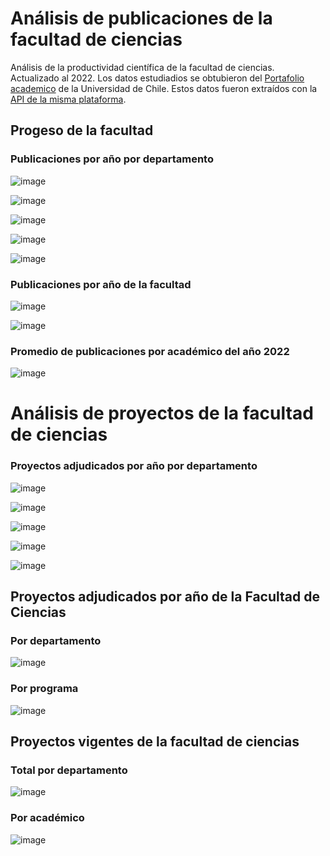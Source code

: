 # Análisis de publicaciones de la facultad de ciencias

Análisis de la productividad científica de la facultad de ciencias. Actualizado al 2022.
Los datos estudiadios se obtubieron del [Portafolio academico](https://uchile.cl/portafolio-academico/unidad_academica) de la Universidad de Chile. Estos datos fueron extraídos con la [API de la misma plataforma](https://github.com/dmunozg/portafolio_uchile_api).

## Progeso de la facultad

### Publicaciones por año por departamento

![image](https://github.com/dmunozg/analisisPublicacionesFCiencias/blob/master/figuras/nPub_departamento_de_biología.png?raw=true)

![image](https://github.com/dmunozg/analisisPublicacionesFCiencias/blob/master/figuras/nPub_departamento_de_ciencias_ecológicas.png?raw=true)

![image](https://github.com/dmunozg/analisisPublicacionesFCiencias/blob/master/figuras/nPub_departamento_de_física.png?raw=true)

![image](https://github.com/dmunozg/analisisPublicacionesFCiencias/blob/master/figuras/nPub_departamento_de_matemáticas.png?raw=true)

![image](https://github.com/dmunozg/analisisPublicacionesFCiencias/blob/master/figuras/nPub_departamento_de_química.png?raw=true)

### Publicaciones por año de la facultad

![image](https://github.com/dmunozg/analisisPublicacionesFCiencias/blob/master/figuras/nPubTotalesPorAno.png?raw=true)

![image](https://github.com/dmunozg/analisisPublicacionesFCiencias/blob/master/figuras/nPubPorDepartamentoPorAno.png?raw=true)

### Promedio de publicaciones por académico del año 2022

![image](https://github.com/dmunozg/analisisPublicacionesFCiencias/blob/master/figuras/nPubPorAcademico.png?raw=true)

# Análisis de proyectos de la facultad de ciencias

### Proyectos adjudicados por año por departamento

![image](https://github.com/dmunozg/analisisPublicacionesFCiencias/blob/master/figuras/nProj_departamento_de_biología.png?raw=true)

![image](https://github.com/dmunozg/analisisPublicacionesFCiencias/blob/master/figuras/nProj_departamento_de_ciencias_ecológicas.png?raw=true)

![image](https://github.com/dmunozg/analisisPublicacionesFCiencias/blob/master/figuras/nProj_departamento_de_física.png?raw=true)

![image](https://github.com/dmunozg/analisisPublicacionesFCiencias/blob/master/figuras/nProj_departamento_de_matemáticas.png?raw=true)

![image](https://github.com/dmunozg/analisisPublicacionesFCiencias/blob/master/figuras/nProj_departamento_de_química.png?raw=true)

## Proyectos adjudicados por año de la Facultad de Ciencias

### Por departamento

![image](https://github.com/dmunozg/analisisPublicacionesFCiencias/blob/master/figuras/nProjTotalesPorDept.png?raw=true)

### Por programa

![image](https://github.com/dmunozg/analisisPublicacionesFCiencias/blob/master/figuras/nPubTotalesPorPrograma.png?raw=true)


## Proyectos vigentes de la facultad de ciencias

### Total por departamento

![image](https://github.com/dmunozg/analisisPublicacionesFCiencias/blob/master/figuras/nPubVigentesPorDept.png?raw=true)

### Por académico

![image](https://github.com/dmunozg/analisisPublicacionesFCiencias/blob/master/figuras/nPubVigentesPorAcad.png?raw=true)